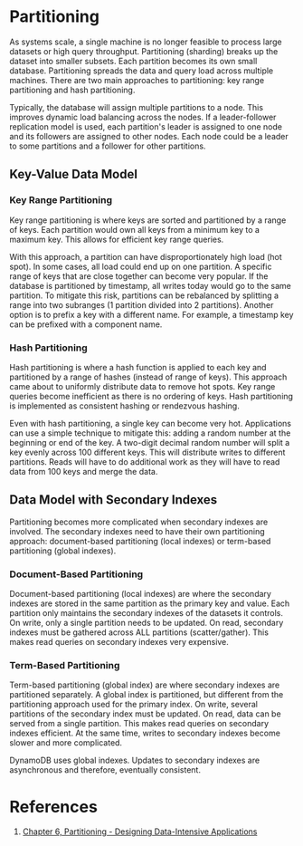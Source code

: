 # Partitioning
As systems scale, a single machine is no longer feasible to process large datasets or high query throughput. Partitioning (sharding) breaks up the dataset into smaller subsets. Each partition becomes its own small database. Partitioning spreads the data and query load across multiple machines. There are two main approaches to partitioning: key range partitioning and hash partitioning.

Typically, the database will assign multiple partitions to a node. This improves dynamic load balancing across the nodes. If a leader-follower replication model is used, each partition's leader is assigned to one node and its followers are assigned to other nodes. Each node could be a leader to some partitions and a follower for other partitions.
## Key-Value Data Model
### Key Range Partitioning
Key range partitioning is where keys are sorted and partitioned by a range of keys. Each partition would own all keys from a minimum key to a maximum key. This allows for efficient key range queries. 

With this approach, a partition can have disproportionately high load (hot spot). In some cases, all load could end up on one partition. A specific range of keys that are close together can become very popular. If the database is partitioned by timestamp, all writes today would go to the same partition. To mitigate this risk, partitions can be rebalanced by splitting a range into two subranges (1 partition divided into 2 partitions). Another option is to prefix a key with a different name. For example, a timestamp key can be prefixed with a component name.
### Hash Partitioning
Hash partitioning is where a hash function is applied to each key and partitioned by a range of hashes (instead of range of keys). This approach came about to uniformly distribute data to remove hot spots. Key range queries become inefficient as there is no ordering of keys. Hash partitioning is implemented as consistent hashing or rendezvous hashing.

Even with hash partitioning, a single key can become very hot. Applications can use a simple technique to mitigate this: adding a random number at the beginning or end of the key. A two-digit decimal random number will split a key evenly across 100 different keys. This will distribute writes to different partitions. Reads will have to do additional work as they will have to read data from 100 keys and merge the data.
## Data Model with Secondary Indexes
Partitioning becomes more complicated when secondary indexes are involved. The secondary indexes need to have their own partitioning approach: document-based partitioning (local indexes) or term-based partitioning (global indexes).
### Document-Based Partitioning
Document-based partitioning (local indexes) are where the secondary indexes are stored in the same partition as the primary key and value. Each partition only maintains the secondary indexes of the datasets it controls. On write, only a single partition needs to be updated. On read, secondary indexes must be gathered across ALL partitions (scatter/gather). This makes read queries on secondary indexes very expensive.
### Term-Based Partitioning
Term-based partitioning (global index) are where secondary indexes are partitioned separately. A global index is partitioned, but different from the partitioning approach used for the primary index. On write, several partitions of the secondary index must be updated. On read, data can be served from a single partition. This makes read queries on secondary indexes efficient. At the same time, writes to secondary indexes become slower and more complicated.

DynamoDB uses global indexes. Updates to secondary indexes are asynchronous and therefore, eventually consistent.
# References
1. [Chapter 6, Partitioning - Designing Data-Intensive Applications](https://www.amazon.com/Designing-Data-Intensive-Applications-Reliable-Maintainable/dp/1449373321)
